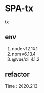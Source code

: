 # SPA-tx
tx

## env
1. node v12.14.1
2. npm v6.13.4
3. @vue/cli 4.1.2

## refactor

Time : 2020.2.13
